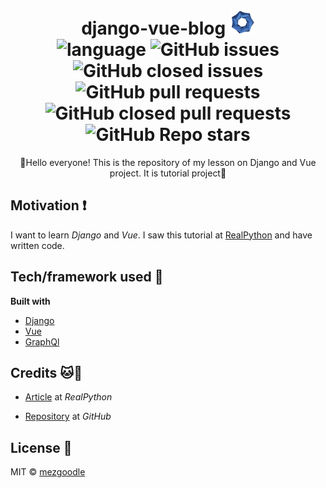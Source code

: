 <h1 id="project-title" align="center">
  django-vue-blog <img alt="logo" width="40" height="40" src="https://raw.githubusercontent.com/mezgoodle/images/master/MezidiaLogoTransparent.png" /><br>
  <img alt="language" src="https://img.shields.io/badge/language-python-brightgreen?style=flat-square" />
  <img alt="GitHub issues" src="https://img.shields.io/github/issues/mezgoodle/django-vue-blog?style=flat-square" />
  <img alt="GitHub closed issues" src="https://img.shields.io/github/issues-closed/mezgoodle/django-vue-blog?style=flat-square" />
  <img alt="GitHub pull requests" src="https://img.shields.io/github/issues-pr/mezgoodle/django-vue-blog?style=flat-square" />
  <img alt="GitHub closed pull requests" src="https://img.shields.io/github/issues-pr-closed/mezgoodle/django-vue-blog?style=flat-square" />
  <img alt="GitHub Repo stars" src="https://img.shields.io/github/stars/mezgoodle/django-vue-blog?style=flat-square">
</h1>

<p align="center">
🌟Hello everyone! This is the repository of my lesson on Django and Vue project. It is tutorial project🌟
</p>

## Motivation :exclamation:

I want to learn _Django_ and _Vue_. I saw this tutorial at [RealPython](https://realpython.com/) and have written code.

## Tech/framework used :wrench:

**Built with**

- [Django](https://www.djangoproject.com/)
- [Vue](https://v3.vuejs.org/)
- [GraphQl](https://graphql.org/)

## Credits :cat::handshake:

- [Article](https://realpython.com/python-django-blog) at _RealPython_

- [Repository](https://github.com/realpython/materials/tree/master/django-vue-graphql) at _GitHub_

## License :bookmark:

MIT © [mezgoodle](https://github.com/mezgoodle)

